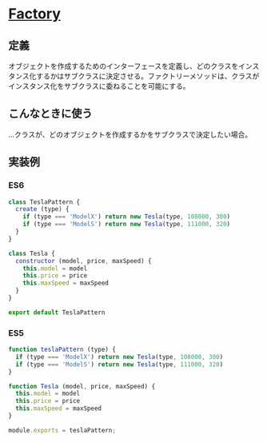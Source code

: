# [Factory](https://designpatternsgame.com/patterns/factory)

## 定義
オブジェクトを作成するためのインターフェースを定義し、どのクラスをインスタンス化するかはサブクラスに決定させる。ファクトリーメソッドは、クラスがインスタンス化をサブクラスに委ねることを可能にする。

## こんなときに使う
...クラスが、どのオブジェクトを作成するかをサブクラスで決定したい場合。

## 実装例
### ES6
```js
class TeslaPattern {
  create (type) {
    if (type === 'ModelX') return new Tesla(type, 108000, 300)
    if (type === 'ModelS') return new Tesla(type, 111000, 320)
  }
}

class Tesla {
  constructor (model, price, maxSpeed) {
    this.model = model
    this.price = price
    this.maxSpeed = maxSpeed
  }
}

export default TeslaPattern
```

### ES5
```js
function teslaPattern (type) {
  if (type === 'ModelX') return new Tesla(type, 108000, 300)
  if (type === 'ModelS') return new Tesla(type, 111000, 320)
}

function Tesla (model, price, maxSpeed) {
  this.model = model
  this.price = price
  this.maxSpeed = maxSpeed
}

module.exports = teslaPattern;
```
